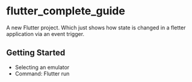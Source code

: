 # flutter_complete_guide

A new Flutter project. Which just shows how state is changed in a fletter application via an event trigger.


## Getting Started

- Selecting an emulator
- Command: Flutter run


